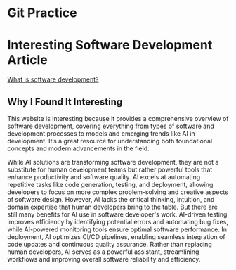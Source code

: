# Git Practice

# Interesting Software Development Article 
[What is software development?](https://money.usnews.com/careers/best-jobs/software-developer)

## Why I Found It Interesting

This website is interesting because it provides a comprehensive overview of software development, covering everything from types of software and development processes to models and emerging trends like AI in development. It’s a great resource for understanding both foundational concepts and modern advancements in the field.

While AI solutions are transforming software development, they are not a substitute for human development teams but rather powerful tools that enhance productivity and software quality. AI excels at automating repetitive tasks like code generation, testing, and deployment, allowing developers to focus on more complex problem-solving and creative aspects of software design. However, AI lacks the critical thinking, intuition, and domain expertise that human developers bring to the table. But there are still many benefits for AI use in software developer's work. AI-driven testing improves efficiency by identifying potential errors and automating bug fixes, while AI-powered monitoring tools ensure optimal software performance. In deployment, AI optimizes CI/CD pipelines, enabling seamless integration of code updates and continuous quality assurance. Rather than replacing human developers, AI serves as a powerful assistant, streamlining workflows and improving overall software reliability and efficiency.
